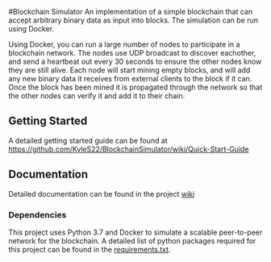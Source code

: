 #Blockchain Simulator
An implementation of a simple blockchain that can accept arbitrary binary data as input into blocks.  The simulation can be run using Docker.  

Using Docker, you can run a large number of nodes to participate in a blockchain network.  The nodes use UDP broadcast to discover eachother, and send a heartbeat out every 30 seconds to ensure the other nodes know they are still alive.  Each node will start mining empty blocks, and will add any new binary data it receives from external clients to the block if it can.  Once the block has been mined it is propagated through the network so that the other nodes can verify it and add it to their chain.

## Getting Started
A detailed getting started guide can be found at https://github.com/KyleS22/BlockchainSimulator/wiki/Quick-Start-Guide

## Documentation
Detailed documentation can be found in the project [wiki](https://github.com/KyleS22/BlockchainSimulator/wiki)

### Dependencies

This project uses Python 3.7 and Docker to simulate a scalable peer-to-peer network for the blockchain. A detailed list of python packages required for this project can be found in the [requirements.txt](https://github.com/KyleS22/BlockchainSimulator/blob/master/requirements.txt).






